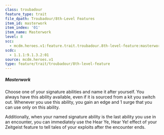 ```yaml
---
class: troubadour
feature_type: trait
file_dpath: Troubadour/8th-Level Features
item_id: masterwork
item_index: '01'
item_name: Masterwork
level: 8
scc:
  - mcdm.heroes.v1:feature.trait.troubadour.8th-level-feature:masterwork
scdc:
  - 1.1.1:9.1.3.2:01
source: mcdm.heroes.v1
type: feature/trait/troubadour/8th-level-feature
---
```


##### Masterwork

Choose one of your signature abilities and name it after yourself. You always have this ability available, even if it is sourced from a kit you switch out. Whenever you use this ability, you gain an edge and 1 surge that you can use only on this ability.

Additionally, when your named signature ability is the last ability you use in an encounter, you can immediately use the Hear Ye, Hear Ye! effect of your Zeitgeist feature to tell tales of your exploits after the encounter ends.
